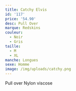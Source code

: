 ```yaml
---
title: Catchy Elvis
id: '117'
price: '54.90'
desc: Pull Over
marque: Redskins
couleur:
  - Noir
  - Gris
taille:
  - M
  - XL
manche: Longues
sexe: Homme
image: /img/uploads/catchy.png
---
```

Pull over Nylon viscose

